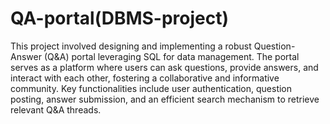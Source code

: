 # QA-portal(DBMS-project)
This project involved designing and implementing a robust Question-Answer (Q&A) portal leveraging SQL for data management. The portal serves as a platform where users can ask questions, provide answers, and interact with each other, fostering a collaborative and informative community. Key functionalities include user authentication, question posting, answer submission, and an efficient search mechanism to retrieve relevant Q&A threads.
